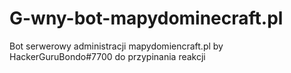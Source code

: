 # G-wny-bot-mapydominecraft.pl
Bot serwerowy administracji mapydomiencraft.pl by HackerGuruBondo#7700 do przypinania reakcji
